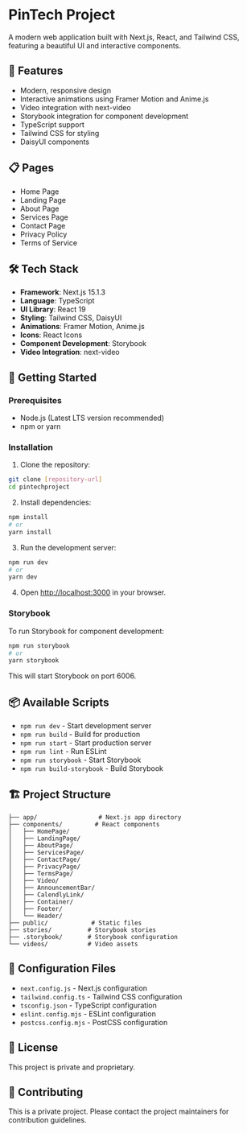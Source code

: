 # PinTech Project

A modern web application built with Next.js, React, and Tailwind CSS, featuring a beautiful UI and interactive components.

## 🚀 Features

- Modern, responsive design
- Interactive animations using Framer Motion and Anime.js
- Video integration with next-video
- Storybook integration for component development
- TypeScript support
- Tailwind CSS for styling
- DaisyUI components

## 📋 Pages

- Home Page
- Landing Page
- About Page
- Services Page
- Contact Page
- Privacy Policy
- Terms of Service

## 🛠️ Tech Stack

- **Framework**: Next.js 15.1.3
- **Language**: TypeScript
- **UI Library**: React 19
- **Styling**: Tailwind CSS, DaisyUI
- **Animations**: Framer Motion, Anime.js
- **Icons**: React Icons
- **Component Development**: Storybook
- **Video Integration**: next-video

## 🚀 Getting Started

### Prerequisites

- Node.js (Latest LTS version recommended)
- npm or yarn

### Installation

1. Clone the repository:
```bash
git clone [repository-url]
cd pintechproject
```

2. Install dependencies:
```bash
npm install
# or
yarn install
```

3. Run the development server:
```bash
npm run dev
# or
yarn dev
```

4. Open [http://localhost:3000](http://localhost:3000) in your browser.

### Storybook

To run Storybook for component development:

```bash
npm run storybook
# or
yarn storybook
```

This will start Storybook on port 6006.

## 📦 Available Scripts

- `npm run dev` - Start development server
- `npm run build` - Build for production
- `npm run start` - Start production server
- `npm run lint` - Run ESLint
- `npm run storybook` - Start Storybook
- `npm run build-storybook` - Build Storybook

## 🏗️ Project Structure

```
├── app/                 # Next.js app directory
├── components/         # React components
│   ├── HomePage/
│   ├── LandingPage/
│   ├── AboutPage/
│   ├── ServicesPage/
│   ├── ContactPage/
│   ├── PrivacyPage/
│   ├── TermsPage/
│   ├── Video/
│   ├── AnnouncementBar/
│   ├── CalendlyLink/
│   ├── Container/
│   ├── Footer/
│   └── Header/
├── public/            # Static files
├── stories/          # Storybook stories
├── .storybook/       # Storybook configuration
└── videos/           # Video assets
```

## 🔧 Configuration Files

- `next.config.js` - Next.js configuration
- `tailwind.config.ts` - Tailwind CSS configuration
- `tsconfig.json` - TypeScript configuration
- `eslint.config.mjs` - ESLint configuration
- `postcss.config.mjs` - PostCSS configuration

## 📝 License

This project is private and proprietary.

## 👥 Contributing

This is a private project. Please contact the project maintainers for contribution guidelines.

